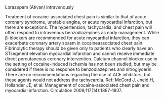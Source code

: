Lorazepam (Ativan) intravenously

Treatment of cocaine-associated chest pain is similar to that of acute coronary syndrome, unstable angina, or acute myocardial infarction, but there are exceptions. The hypertension, tachycardia, and chest pain will often respond to intravenous benzodiazepines as early management. While β-blockers are recommended for acute myocardial infarction, they can exacerbate coronary artery spasm in cocaineassociated chest pain. Fibrinolytic therapy should be given only to patients who clearly have an STsegment elevation myocardial infarction and cannot receive immediate direct percutaneous coronary intervention. Calcium channel blocker use in the setting of cocaine-induced ischemia has not been studied, but may be considered if there is no response to benzodiazepines and nitroglycerin. There are no recommendations regarding the use of ACE inhibitors, but these agents would not address the tachycardia.
Ref: McCord J, Jneid H, Hollander JE, et al: Management of cocaine-associated chest pain and myocardial infarction. Circulation 2008;117(14):1897-1907.